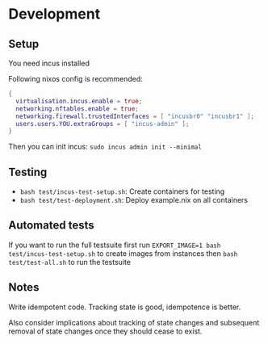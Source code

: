 # Development

## Setup

You need incus installed

Following nixos config is recommended:

```nix
{
  virtualisation.incus.enable = true;
  networking.nftables.enable = true;
  networking.firewall.trustedInterfaces = [ "incusbr0" "incusbr1" ];
  users.users.YOU.extraGroups = [ "incus-admin" ];
}
```

Then you can init incus: `sudo incus admin init --minimal`

## Testing

- `bash test/incus-test-setup.sh`: Create containers for testing
- `bash test/test-deployment.sh`: Deploy example.nix on all containers

## Automated tests

If you want to run the full testsuite first run `EXPORT_IMAGE=1 bash test/incus-test-setup.sh` to create images from instances then `bash test/test-all.sh` to run the testsuite

## Notes

Write idempotent code. Tracking state is good, idempotence is better.

Also consider implications about tracking of state changes
and subsequent removal of state changes once they should cease to exist.
